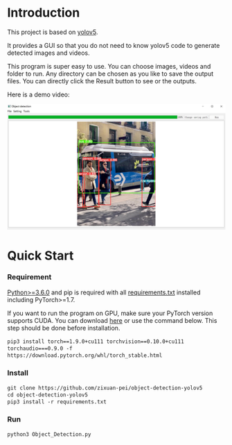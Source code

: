 # Introduction
This project is based on [yolov5](https://github.com/ultralytics/yolov5). 

It provides a GUI so that you do not need to know yolov5 code to generate detected images and videos.

This program is super easy to use. You can choose images, videos and folder to run. Any directory can be chosen as you like to save the output files. You can directly click the Result button to see or the outputs.

Here is a demo video:

<a hrdf="https://youtu.be/8KCwZtJteKI">
  <img src="https://github.com/zixuan-pei/object-detection-yolov5/blob/master/demo.jpg">
</a>

# Quick Start
### Requirement
[Python>=3.6.0](https://www.python.org/) and pip is required with all [requirements.txt](https://github.com/zixuan-pei/object-detection-yolov5/blob/master/requirements.txt) installed including PyTorch>=1.7.

If you want to run the program on GPU, make sure your PyTorch version supports CUDA. You can download [here](https://pytorch.org/get-started/locally/#no-cuda-1) or use the command below. This step should be done before installation.
```
pip3 install torch==1.9.0+cu111 torchvision==0.10.0+cu111 torchaudio===0.9.0 -f https://download.pytorch.org/whl/torch_stable.html
```
### Install
```
git clone https://github.com/zixuan-pei/object-detection-yolov5
cd object-detection-yolov5
pip3 install -r requirements.txt
```
### Run
```
python3 Object_Detection.py
```
